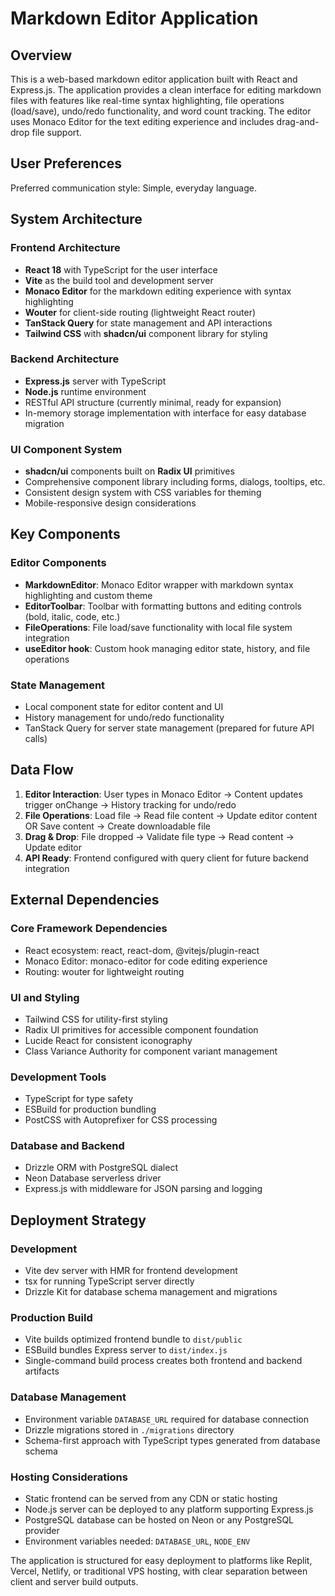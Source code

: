 # Markdown Editor Application

## Overview

This is a web-based markdown editor application built with React and Express.js. The application provides a clean interface for editing markdown files with features like real-time syntax highlighting, file operations (load/save), undo/redo functionality, and word count tracking. The editor uses Monaco Editor for the text editing experience and includes drag-and-drop file support.

## User Preferences

Preferred communication style: Simple, everyday language.

## System Architecture

### Frontend Architecture
- **React 18** with TypeScript for the user interface
- **Vite** as the build tool and development server
- **Monaco Editor** for the markdown editing experience with syntax highlighting
- **Wouter** for client-side routing (lightweight React router)
- **TanStack Query** for state management and API interactions
- **Tailwind CSS** with **shadcn/ui** component library for styling

### Backend Architecture
- **Express.js** server with TypeScript
- **Node.js** runtime environment
- RESTful API structure (currently minimal, ready for expansion)
- In-memory storage implementation with interface for easy database migration

### UI Component System
- **shadcn/ui** components built on **Radix UI** primitives
- Comprehensive component library including forms, dialogs, tooltips, etc.
- Consistent design system with CSS variables for theming
- Mobile-responsive design considerations

## Key Components

### Editor Components
- **MarkdownEditor**: Monaco Editor wrapper with markdown syntax highlighting and custom theme
- **EditorToolbar**: Toolbar with formatting buttons and editing controls (bold, italic, code, etc.)
- **FileOperations**: File load/save functionality with local file system integration
- **useEditor hook**: Custom hook managing editor state, history, and file operations

### State Management
- Local component state for editor content and UI
- History management for undo/redo functionality
- TanStack Query for server state management (prepared for future API calls)

## Data Flow

1. **Editor Interaction**: User types in Monaco Editor → Content updates trigger onChange → History tracking for undo/redo
2. **File Operations**: Load file → Read file content → Update editor content OR Save content → Create downloadable file
3. **Drag & Drop**: File dropped → Validate file type → Read content → Update editor
4. **API Ready**: Frontend configured with query client for future backend integration

## External Dependencies

### Core Framework Dependencies
- React ecosystem: react, react-dom, @vitejs/plugin-react
- Monaco Editor: monaco-editor for code editing experience
- Routing: wouter for lightweight routing

### UI and Styling
- Tailwind CSS for utility-first styling
- Radix UI primitives for accessible component foundation
- Lucide React for consistent iconography
- Class Variance Authority for component variant management

### Development Tools
- TypeScript for type safety
- ESBuild for production bundling
- PostCSS with Autoprefixer for CSS processing

### Database and Backend
- Drizzle ORM with PostgreSQL dialect
- Neon Database serverless driver
- Express.js with middleware for JSON parsing and logging

## Deployment Strategy

### Development
- Vite dev server with HMR for frontend development
- tsx for running TypeScript server directly
- Drizzle Kit for database schema management and migrations

### Production Build
- Vite builds optimized frontend bundle to `dist/public`
- ESBuild bundles Express server to `dist/index.js`
- Single-command build process creates both frontend and backend artifacts

### Database Management
- Environment variable `DATABASE_URL` required for database connection
- Drizzle migrations stored in `./migrations` directory
- Schema-first approach with TypeScript types generated from database schema

### Hosting Considerations
- Static frontend can be served from any CDN or static hosting
- Node.js server can be deployed to any platform supporting Express.js
- PostgreSQL database can be hosted on Neon or any PostgreSQL provider
- Environment variables needed: `DATABASE_URL`, `NODE_ENV`

The application is structured for easy deployment to platforms like Replit, Vercel, Netlify, or traditional VPS hosting, with clear separation between client and server build outputs.
